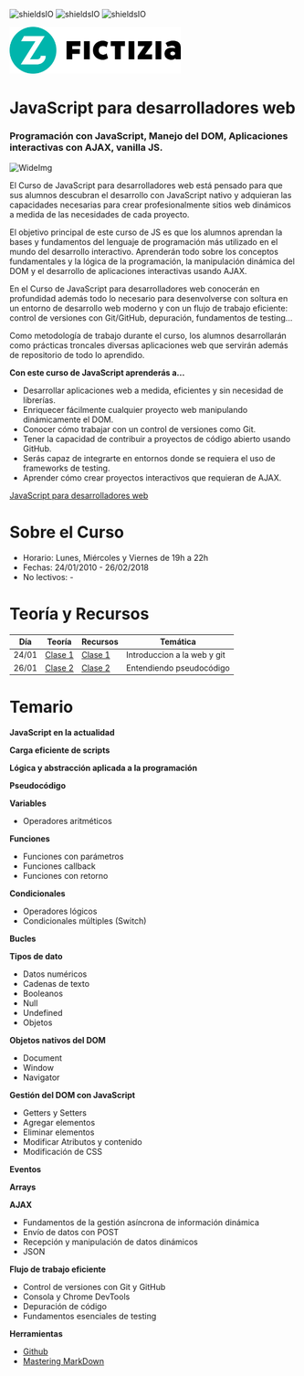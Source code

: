 ![shieldsIO](https://img.shields.io/github/issues/CodingCarlos/Curso-JS-para-desarrolladores-web_ed10.svg)
![shieldsIO](https://img.shields.io/github/forks/CodingCarlos/Curso-JS-para-desarrolladores-web_ed10.svg)
![shieldsIO](https://img.shields.io/github/stars/CodingCarlos/Curso-JS-para-desarrolladores-web_ed10.svg)

<img src="/imagenes/fictizia.png" alt="Fictizia" width="300"/>

# JavaScript para desarrolladores web
### Programación con JavaScript, Manejo del DOM, Aplicaciones interactivas con AJAX, vanilla JS.



![WideImg](http://www.fictizia.com/assets/styles/styleImgs/wideBox/widebox_js.png)


El Curso de JavaScript para desarrolladores web está pensado para que sus alumnos descubran el desarrollo con JavaScript nativo y adquieran las capacidades necesarias para crear profesionalmente sitios web dinámicos a medida de las necesidades de cada proyecto.

El objetivo principal de este curso de JS es que los alumnos aprendan la bases y fundamentos del lenguaje de programación más utilizado en el mundo del desarrollo interactivo. Aprenderán todo sobre los conceptos fundamentales y la lógica de la programación, la manipulación dinámica del DOM y el desarrollo de aplicaciones interactivas usando AJAX.

En el Curso de JavaScript para desarrolladores web conocerán en profundidad además todo lo necesario para desenvolverse con soltura en un entorno de desarrollo web moderno y con un flujo de trabajo eficiente: control de versiones con Git/GitHub, depuración, fundamentos de testing...

Como metodología de trabajo durante el curso, los alumnos desarrollarán como prácticas troncales diversas aplicaciones web que servirán además de repositorio de todo lo aprendido.

**Con este curso de JavaScript aprenderás a...**
- Desarrollar aplicaciones web a medida, eficientes y sin necesidad de librerías.
- Enriquecer fácilmente cualquier proyecto web manipulando dinámicamente el DOM.
- Conocer cómo trabajar con un control de versiones como Git.
- Tener la capacidad de contribuir a proyectos de código abierto usando GitHub.
- Serás capaz de integrarte en entornos donde se requiera el uso de frameworks de testing.
- Aprender cómo crear proyectos interactivos que requieran de AJAX.

[JavaScript para desarrolladores web](http://fictizia.com/formacion/curso_javascript)

Sobre el Curso
=================
* Horario: Lunes, Miércoles y Viernes de 19h a 22h
* Fechas: 24/01/2010 - 26/02/2018
* No lectivos: -


Teoría y Recursos
=================
| Día    | Teoría                      | Recursos                      | Temática |
| ------ | --------------------------- | ----------------------------- | ----------------------------- |
| 24/01  | [Clase 1](teoria/dia1.md)   | [Clase 1](recursos/dia1.md)   | Introduccion a la web y git |
| 26/01  | [Clase 2](teoria/dia2.md)   | [Clase 2](recursos/dia2.md)   | Entendiendo pseudocódigo |



Temario
=================

**JavaScript en la actualidad**

**Carga eficiente de scripts**

**Lógica y abstracción aplicada a la programación**

**Pseudocódigo**

**Variables**
* Operadores aritméticos

**Funciones**
* Funciones con parámetros
* Funciones callback
* Funciones con retorno

**Condicionales**
* Operadores lógicos
* Condicionales múltiples (Switch)

**Bucles**

**Tipos de dato**
* Datos numéricos
* Cadenas de texto
* Booleanos
* Null
* Undefined
* Objetos

**Objetos nativos del DOM**
* Document
* Window
* Navigator

**Gestión del DOM con JavaScript**
* Getters y Setters
* Agregar elementos
* Eliminar elementos
* Modificar Atributos y contenido
* Modificación de CSS

**Eventos**

**Arrays**

**AJAX**
* Fundamentos de la gestión asíncrona de información dinámica
* Envío de datos con POST
* Recepción y manipulación de datos dinámicos
* JSON

**Flujo de trabajo eficiente**
* Control de versiones con Git y GitHub
* Consola y Chrome DevTools
* Depuración de código
* Fundamentos esenciales de testing

**Herramientas**
* [Github](https://github.com/)
* [Mastering MarkDown](https://guides.github.com/features/mastering-markdown/)
